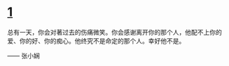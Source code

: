# [1](https://github.com/platojobs/SFLOG/issues/203)

总有一天，你会对著过去的伤痛微笑。你会感谢离开你的那个人，他配不上你的爱、你的好、你的痴心。他终究不是命定的那个人。幸好他不是。

—— 张小娴 ​​​​